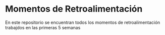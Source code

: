 # Momentos de Retroalimentación

En este repositorio se encuentran todos los momentos de retroalimentación trabajdos en las primeras 5 semanas